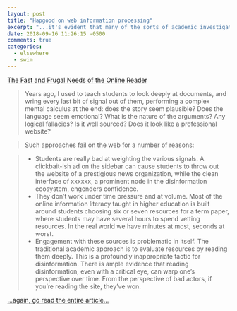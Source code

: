 ```yaml
---
layout: post
title: "Hapgood on web information processing"
excerpt: "...it's evident that many of the sorts of academic investigations for which we train our students are a poor fit for the decentralized, networked environment of the web"
date: 2018-09-16 11:26:15 -0500
comments: true
categories: 
  - elsewhere
  - swim
---
```


[The Fast and Frugal Needs of the Online Reader](https://hapgood.us/2018/09/12/the-fast-and-frugal-needs-of-the-online-reader/)

>Years ago, I used to teach students to look deeply at documents, and wring every last bit of signal out of them, performing a complex mental calculus at the end: does the story seem plausible? Does the language seem emotional? What is the nature of the arguments? Any logical fallacies? Is it well sourced? Does it look like a professional website?

>Such approaches fail on the web for a number of reasons:

>* Students are really bad at weighting the various signals. A clickbait-ish ad on the sidebar can cause students to throw out the website of a prestigious news organization, while the clean interface of xxxxxx, a prominent node in the disinformation ecosystem, engenders confidence.
>* They don’t work under time pressure and at volume. Most of the online information literacy taught in higher education is built around students choosing six or seven resources for a term paper, where students may have several hours to spend vetting resources. In the real world we have minutes at most, seconds at worst.
>* Engagement with these sources is problematic in itself. The traditional academic approach is to evaluate resources by reading them deeply. This is a profoundly inappropriate tactic for disinformation. There is ample evidence that reading disinformation, even with a critical eye, can warp one’s perspective over time. From the perspective of bad actors, if you’re reading the site, they’ve won.

[...again, go read the entire article...](https://hapgood.us/2018/09/12/the-fast-and-frugal-needs-of-the-online-reader/)
